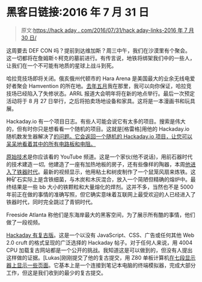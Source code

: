 # 黑客日链接:2016 年 7 月 31 日

> 原文:[https://hack aday . com/2016/07/31/hack aday-links-2016 年 7 月 30 日/](https://hackaday.com/2016/07/31/hackaday-links-july-30-2016/)

这周要去 DEF CON 吗？提前到达维加斯？周三中午，我们在沙漠里有个聚会。这一切都将在詹姆斯·t·柯克的墓前进行。有传言说，地铁将绑架我们中的一些人，让我们在一个不可能有地质的星球上战斗到死。

哈拉竞技场即将关闭。俄亥俄州代顿市的 Hara Arena 是美国最大的业余无线电爱好者聚会 Hamvention 的所在地。[去年五月](http://hackaday.com/2016/05/26/hamvention-the-flea-market/)我在那里，我可以向你保证，哈拉竞技场已经陷入了失修状态。ARRL 报道大会明年将在新的地点举行。最后一次预定活动将于 8 月 27 日举行，之后将拍卖场地设备和家具。这将是一本漫画书和玩具展。

Hackaday.io 有一个项目日志。有些人可能会说它有太多的项目。搜索是伟大的，但有时你只是想看看一个随机的项目。这就是[格雷格]用他的 Hackaday.io 随机数发生器解决了[的问题。它会返回一个随机的 Hackaday.io 项目，让您可以呆呆地看着其中的所有电路板和电阻。](https://hackaday.io/project/12855-the-hackadayio-randomizer)

[原始技术](https://www.youtube.com/channel/UCAL3JXZSzSm8AlZyD3nQdBA)是你应该看的 YouTube 频道。这是一个家伙(他不说话)，用前石器时代的技术建造*一切*。他建造了一座有加热地板的房子，还有些像样的陶器，本周[他进入了铁器时代](https://www.youtube.com/watch?v=VVV4xeWBIxE)。最新的视频显示，他用粘土和树皮制作了一个鼠笼风扇来炼铁。这种矿石实际上是含铁细菌，与木炭和木灰混合，放入一个简陋但精确的熔炉中。最终结果是一些 bb 大小的铁颗粒和大量熔化的焊剂。这并不多，当然也不是 5000 年前正在做的事情的准确写照，但它确实意味着互联网上最受欢迎的人已经进入了铁器时代，同时完全跳过了青铜时代。

Freeside Atlanta 称他们是东海岸最大的黑客空间，为了展示所有酷的事情，他们做了一段视频。

[Hackaday 有复古版](http://retro.hackaday.com)。这是一个以没有 JavaScript、CSS、广告或任何其他 Web 2.0 cruft 的格式呈现的广泛选择的 Hackaday 帖子。对于任何人来说，用 4004 CPU 加载复古网站都是一个公开的挑战。我知道这是可以做到的，但没有人提出这样做的证据。[Lukas]刚刚提交了他的复古提交，用 Z80 单板计算机[在七段显示器上显示一些页面](http://luckybot.pagekite.me/retrohackadaycom-displayed-on-an-z80-sbc.html)。它基本上是一个连接到笔记本电脑的终端模拟器，完成大部分工作，但这是我们收到的最少的复古提交。